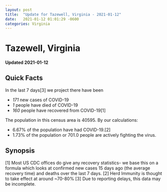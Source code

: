 ```yaml
---
layout: post
title:  "Update for Tazewell, Virginia - 2021-01-12"
date:   2021-01-12 01:01:29 -0600
categories: Virginia
---
```


# Tazewell, Virginia
#### Updated 2021-01-12

## Quick Facts

In the last 7 days[3] we project there have been
- *171* new cases of COVID-19
- *1* people have died of COVID-19
- *160* people have recovered from COVID-19[1]

The population in this census area is 40595. By our calculations:
- 6.67% of the population have had COVID-19.[2]
- 1.73% of the population or 701.0 people are actively fighting the virus.

## Synopsis




[1] Most US CDC offices do give any recovery statistics- we base this on a formula which looks at confirmed new cases
15 days ago (the average recovery time) and deaths over the last 7 days.
[2] Herd Immunity is thought to take effect at around ~70-80%
[3] Due to reporting delays, this data may be incomplete. 
    